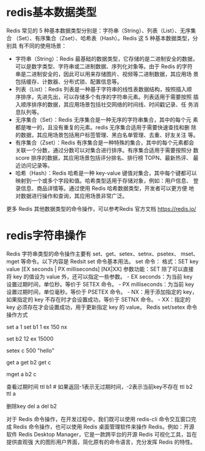 # redis基本数据类型
Redis 常见的 5 种基本数据类型分别是：字符串（String）、列表（List）、无序集合
（Set）、有序集合（Zset）、哈希表（Hash）。Redis 这 5 种基本数据类型，分别具
有不同的使用场景：
- 字符串（String）：Redis 最基础的数据类型，它存储的是二进制安全的数据，
可以是数字类型、字符串或二进制数据、序列化对象等。由于 Redis 的字符
串是二进制安全的，因此可以用来存储图片、视频等二进制数据，其应用场
景包括缓存、计数器、分布式锁、配置信息等。
- 列表（List）：Redis 列表是一种基于字符串的线性表数据结构，按照插入顺
序排序，先进先出，可以存储多个有序的字符串元素。列表适用于需要按照
插入顺序排序的数据，其应用场景包括社交网络的时间线、时间戳记录、任
务消息队列等。
- 无序集合（Set）：Redis 无序集合是一种无序的字符串集合，其中的每个元
素都是唯一的，且没有重复的元素。redis 无序集合适用于需要快速查找和删
除的数据，其应用场景包括用户标签管理、黑白名单管理、去重、好友关注
等。
- 有序集合（Zset）：Redis 有序集合是一种特殊的集合，其中的每个元素都会
关联一个分数，通过分数可以对集合进行排序。有序集合适用于需要按照分
数 score 排序的数据，其应用场景包括评分排名、排行榜 TOPN、最新热评、
最近访问记录等。
- 哈希（Hash）：Redis 哈希是一种 key-value 键值对集合，其中每个键都可以
映射到一个或多个字段和值。哈希类型适用于存储对象，例如：用户信息、
登录信息、商品详情等。通过使用 Redis 哈希数据类型，开发者可以更方便
地对数据进行操作和查询，其应用场景非常广泛。

更多 Redis 其他数据类型的命令操作，可以参考Redis 官方文档 https://redis.io/

# redis字符串操作
Redis 字符串类型的命令操作主要有 set、get、setex、setnx、psetex、
mset、mget 等命令。以下内容是 Redsit set 命令基本用法。
set 命令：
格式：SET key value [EX seconds | PX milliseconds] [NX|XX]
参数功能：SET 除了可以直接将 key 的值设为 value 外，还可以指定一些参数。
    - EX seconds：为当前 key 设置过期时间，单位秒。等价于 SETEX 命令。
    - PX milliseconds：为当前 key 设置过期时间，单位毫秒。等价于 PSETEX 命令。
    - NX：用于添加指定的 key，如果指定的 key 不存在时才会设置成功，等价于
    SETNX 命令。
    - XX：指定的 key 必须存在才会设置成功，用于更新指定 key 的 value。
    Redis set/setex 命令操作方式


set a 1
set b1 1 ex 150 nx

set b2 12 ex 15000

setex c 500 "hello"


get a 
get b2
get c

mget a b2 c

查看过期时间 
ttl b1 # 如果返回-1表示无过期时间，-2表示当前key不存在
ttl b2
ttl a

删除key
del a
del b2

对于 Redis 命令操作，在开发过程中，我们既可以使用 redis-cli 命令交互窗口完
成 Redis 命令操作，也可以使用 Redis 桌面管理软件来操作 Redis。例如：开源软件
Redis Desktop Manager，它是一款跨平台的开源 Redis 可视化工具，旨在提供直观强
大的图形用户界面，简化原有的命令语言，充分发挥 Redis 的特性。

